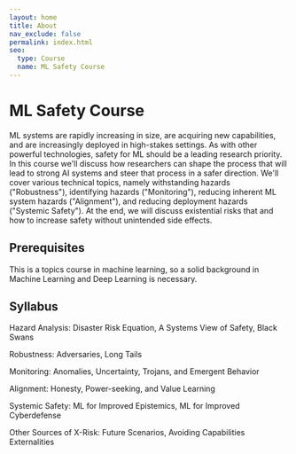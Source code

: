 ```yaml
---
layout: home
title: About
nav_exclude: false
permalink: index.html
seo:
  type: Course
  name: ML Safety Course
---
```


# ML Safety Course

ML systems are rapidly increasing in size, are acquiring new capabilities, and are increasingly deployed in high-stakes settings. As with other powerful technologies, safety for ML should be a leading research priority. In this course we'll discuss how researchers can shape the process that will lead to strong AI systems and steer that process in a safer direction. We'll cover various technical topics, namely withstanding hazards ("Robustness"), identifying hazards ("Monitoring"), reducing inherent ML system hazards ("Alignment"), and reducing deployment hazards ("Systemic Safety"). At the end, we will discuss existential risks that and how to increase safety without unintended side effects.

## Prerequisites
This is a topics course in machine learning, so a solid background in Machine Learning and Deep Learning is necessary.

## Syllabus

Hazard Analysis: Disaster Risk Equation, A Systems View of Safety, Black Swans

Robustness: Adversaries, Long Tails

Monitoring: Anomalies, Uncertainty, Trojans, and Emergent Behavior

Alignment: Honesty, Power-seeking, and Value Learning

Systemic Safety: ML for Improved Epistemics, ML for Improved Cyberdefense

Other Sources of X-Risk: Future Scenarios, Avoiding Capabilities Externalities
